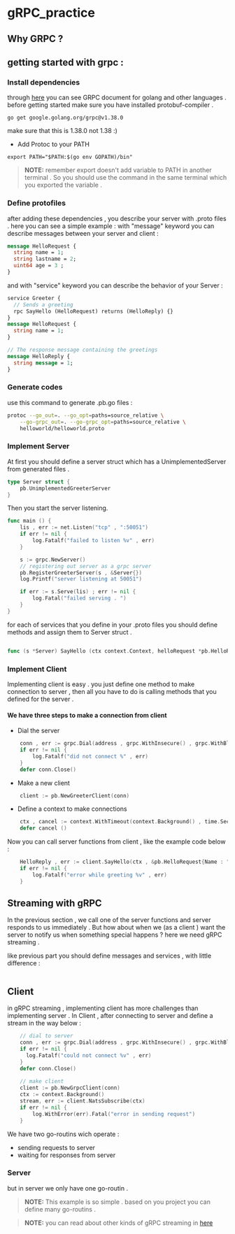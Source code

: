 # gRPC_practice

## Why GRPC ? 

## getting started with grpc :
### Install dependencies 
through [here](https://grpc.io/docs/languages/go/quickstart/) you can see GRPC document for golang and other languages .
before getting started make sure you have installed protobuf-compiler . 

```shell script 
go get google.golang.org/grpc@v1.38.0
```
make sure that this is 1.38.0 not 1.38 :) 

- Add Protoc to your PATH 
```shell script
export PATH="$PATH:$(go env GOPATH)/bin"
```

> **NOTE:** remember export doesn't add variable to PATH in another terminal . So you should use the command in the same terminal which you exported the variable . 

### Define protofiles
after adding these dependencies , you describe your server  with .proto files . here you can see a simple example : 
with "message" keyword you can describe messages between your server and client : 
```proto
message HelloRequest {
  string name = 1;
  string lastname = 2;
  uint64 age = 3 ;
}
```
and with "service" keyword you can describe the behavior of your Server :

``` proto
service Greeter {
  // Sends a greeting
  rpc SayHello (HelloRequest) returns (HelloReply) {}
}
message HelloRequest {
  string name = 1;
}

// The response message containing the greetings
message HelloReply {
  string message = 1;
}
```
### Generate codes

use this command to generate .pb.go files : 
```bash
protoc --go_out=. --go_opt=paths=source_relative \
    --go-grpc_out=. --go-grpc_opt=paths=source_relative \
    helloworld/helloworld.proto
```
### Implement Server 
At first you should define a server struct which has a UnimplementedServer from generated files .
```go
type Server struct {
    pb.UnimplementedGreeterServer
}
```
Then you start the server listening. 
```go 
func main () {
	lis , err := net.Listen("tcp" , ":50051")
	if err != nil {
		log.Fatalf("failed to listen %v" , err)
	}

	s := grpc.NewServer()
	// registering out server as a grpc server 
	pb.RegisterGreeterServer(s , &Server{})
	log.Printf("server listening at 50051")

	if err := s.Serve(lis) ; err != nil {
		log.Fatal("failed serving . ")
	}
}

```

for each of services that you define in your .proto files you should define methods and assign them to Server struct . 
```go 

func (s *Server) SayHello (ctx context.Context, helloRequest *pb.HelloRequest) (*pb.HelloReply, error) {}
```

### Implement Client 
Implementing client is easy . you just define one method to make connection to server , then all you have to do is calling methods that you defined for the server . 
#### We have three steps to make a connection from client 
- Dial the server 
```go
	conn , err := grpc.Dial(address , grpc.WithInsecure() , grpc.WithBlock())
	if err != nil {
		log.Fatalf("did not connect %" , err)
	}
	defer conn.Close()
```
- Make a new client 
```go
	client := pb.NewGreeterClient(conn)
```

- Define a context to make connections
```go
	ctx , cancel := context.WithTimeout(context.Background() , time.Second)
	defer cancel ()
```

Now you can call server functions from client , like the example code below :
```go
	HelloReply , err := client.SayHello(ctx , &pb.HelloRequest{Name : "Hello , I'm client "})
	if err != nil {
		log.Fatalf("error while greeting %v" , err)
	}
```

## Streaming with gRPC
In the previous section , we call one of the server functions and server responds to us immediately . 
But how about when we (as a client ) want the server to notify us when something special happens ? 
here we need gRPC streaming . 

like previous part you should define messages and services , with little difference :
```proto

```

## Client 
in gRPC streaming , implementing client has more challenges than implementing server . 
In Client , after connecting to server and define a stream in the way below :
```go 
    // dial to server 
    conn , err := grpc.Dial(address , grpc.WithInsecure() , grpc.WithBlock())
    if err != nil {
      log.Fatalf("could not connect %v" , err)
    }	
    defer conn.Close()
    
    // make client
    client := pb.NewGrpcClient(conn)    
    ctx := context.Background()    
    stream, err := client.NatsSubscribe(ctx)
    if err != nil {
        log.WithError(err).Fatal("error in sending request")
    }
```
We have two go-routins wich operate :
+ sending requests to server
+ waiting for responses from server

### Server 
but in server we only have one go-routin . 
> **NOTE:** This example is so simple . based on you project you can define many go-routins . 

> **NOTE:** you can read about other kinds of gRPC streaming in [here](https://grpc.io/docs/languages/go/basics/#defining-the-service)

